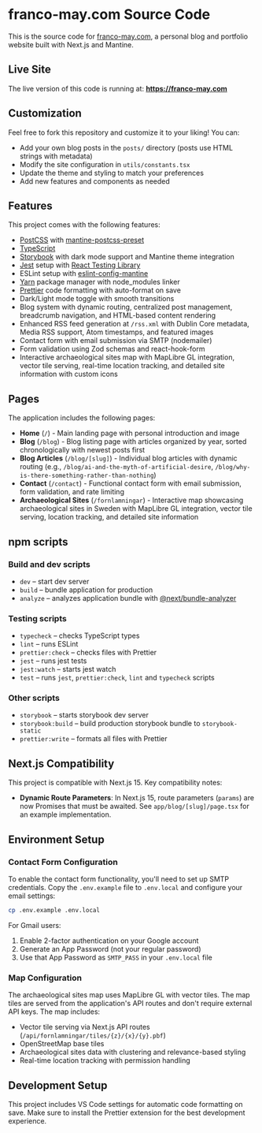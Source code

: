 # franco-may.com Source Code

This is the source code for [franco-may.com](https://franco-may.com), a personal blog and portfolio website built with Next.js and Mantine.

## Live Site

The live version of this code is running at: **https://franco-may.com**

## Customization

Feel free to fork this repository and customize it to your liking! You can:

- Add your own blog posts in the `posts/` directory (posts use HTML strings with metadata)
- Modify the site configuration in `utils/constants.tsx`
- Update the theme and styling to match your preferences
- Add new features and components as needed

## Features

This project comes with the following features:

- [PostCSS](https://postcss.org/) with [mantine-postcss-preset](https://mantine.dev/styles/postcss-preset)
- [TypeScript](https://www.typescriptlang.org/)
- [Storybook](https://storybook.js.org/) with dark mode support and Mantine theme integration
- [Jest](https://jestjs.io/) setup with [React Testing Library](https://testing-library.com/docs/react-testing-library/intro)
- ESLint setup with [eslint-config-mantine](https://github.com/mantinedev/eslint-config-mantine)
- [Yarn](https://yarnpkg.com/) package manager with node_modules linker
- [Prettier](https://prettier.io/) code formatting with auto-format on save
- Dark/Light mode toggle with smooth transitions
- Blog system with dynamic routing, centralized post management, breadcrumb navigation, and HTML-based content rendering
- Enhanced RSS feed generation at `/rss.xml` with Dublin Core metadata, Media RSS support, Atom timestamps, and featured images
- Contact form with email submission via SMTP (nodemailer)
- Form validation using Zod schemas and react-hook-form
- Interactive archaeological sites map with MapLibre GL integration, vector tile serving, real-time location tracking, and detailed site information with custom icons

## Pages

The application includes the following pages:

- **Home** (`/`) - Main landing page with personal introduction and image
- **Blog** (`/blog`) - Blog listing page with articles organized by year, sorted chronologically with newest posts first
- **Blog Articles** (`/blog/[slug]`) - Individual blog articles with dynamic routing (e.g., `/blog/ai-and-the-myth-of-artificial-desire`, `/blog/why-is-there-something-rather-than-nothing`)
- **Contact** (`/contact`) - Functional contact form with email submission, form validation, and rate limiting
- **Archaeological Sites** (`/fornlamningar`) - Interactive map showcasing archaeological sites in Sweden with MapLibre GL integration, vector tile serving, location tracking, and detailed site information

## npm scripts

### Build and dev scripts

- `dev` – start dev server
- `build` – bundle application for production
- `analyze` – analyzes application bundle with [@next/bundle-analyzer](https://www.npmjs.com/package/@next/bundle-analyzer)

### Testing scripts

- `typecheck` – checks TypeScript types
- `lint` – runs ESLint
- `prettier:check` – checks files with Prettier
- `jest` – runs jest tests
- `jest:watch` – starts jest watch
- `test` – runs `jest`, `prettier:check`, `lint` and `typecheck` scripts

### Other scripts

- `storybook` – starts storybook dev server
- `storybook:build` – build production storybook bundle to `storybook-static`
- `prettier:write` – formats all files with Prettier

## Next.js Compatibility

This project is compatible with Next.js 15. Key compatibility notes:

- **Dynamic Route Parameters**: In Next.js 15, route parameters (`params`) are now Promises that must be awaited. See `app/blog/[slug]/page.tsx` for an example implementation.

## Environment Setup

### Contact Form Configuration

To enable the contact form functionality, you'll need to set up SMTP credentials. Copy the `.env.example` file to `.env.local` and configure your email settings:

```bash
cp .env.example .env.local
```

For Gmail users:

1. Enable 2-factor authentication on your Google account
2. Generate an App Password (not your regular password)
3. Use that App Password as `SMTP_PASS` in your `.env.local` file

### Map Configuration

The archaeological sites map uses MapLibre GL with vector tiles. The map tiles are served from the application's API routes and don't require external API keys. The map includes:

- Vector tile serving via Next.js API routes (`/api/fornlamningar/tiles/{z}/{x}/{y}.pbf`)
- OpenStreetMap base tiles
- Archaeological sites data with clustering and relevance-based styling
- Real-time location tracking with permission handling

## Development Setup

This project includes VS Code settings for automatic code formatting on save. Make sure to install the Prettier extension for the best development experience.
